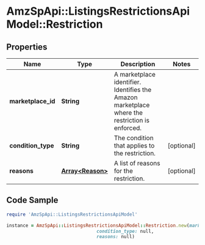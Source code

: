 # AmzSpApi::ListingsRestrictionsApiModel::Restriction

## Properties

Name | Type | Description | Notes
------------ | ------------- | ------------- | -------------
**marketplace_id** | **String** | A marketplace identifier. Identifies the Amazon marketplace where the restriction is enforced. | 
**condition_type** | **String** | The condition that applies to the restriction. | [optional] 
**reasons** | [**Array&lt;Reason&gt;**](Reason.md) | A list of reasons for the restriction. | [optional] 

## Code Sample

```ruby
require 'AmzSpApi::ListingsRestrictionsApiModel'

instance = AmzSpApi::ListingsRestrictionsApiModel::Restriction.new(marketplace_id: null,
                                 condition_type: null,
                                 reasons: null)
```


